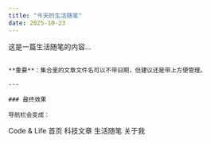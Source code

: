 ```yaml
---
title: "今天的生活随笔"
date: 2025-10-23
---
```


这是一篇生活随笔的内容...
```

**重要**：集合里的文章文件名可以不带日期，但建议还是带上方便管理。

---

### 最终效果

导航栏会变成：
```
Code & Life    首页  科技文章  生活随笔  关于我
